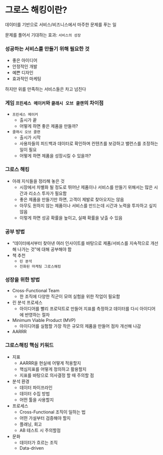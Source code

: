 # 그로스 해킹이란?

데이터를 기반으로 서비스/비즈니스에서 마주한 문제를 푸는 일

문제를 풀어서 기대하는 효과: `서비스의 성장`

### 성공하는 서비스를 만들기 위해 필요한 것

- 좋은 아이디어
- 안정적인 개발
- 예쁜 디자인
- 효과적인 마케팅

하지만 위를 만족하는 서비스들은 차고 넘친다

### 게임 `프린세스 메이커`와 `클래시 오브 클랜`의 차이점

- `프린세스 메이커`
    - 출시가 끝
    - 어떻게 하면 좋은 제품을 만들까?
- `클래시 오브 클랜`
    - 출시가 시작
    - 사용자들의 피드백과 데이터로 확인하며 컨텐츠를 보강하고 밸런스를 조정하는 일이 필요
    - 어떻게 하면 제품을 성장시킬 수 있을까?

### 그로스 해킹

- 아래 지식들을 정리해 놓은 것
    - 시장에서 차별화 될 정도로 뛰어난 제품이나 서비스를 만들기 위해서는 많은 시간과 리소스 투자가 필요함
    - 좋은 제품을 만들기만 하면, 고객이 제발로 찾아오지는 않음
    - 아무도 원하지 않는 제품이나 서비스를 만드는데 시간과 노력을 투자하고 싶지 않음
    - 이렇게 하면 성공 확률을 높이고, 실패 확률을 낮출 수 있음

### 공부 방법

- “데이터에서부터 찾아낸 여러 인사이트를 바탕으로 제품/서비스를 지속적으로 개선해 나가는 것”에 대해 공부해야 함
- 책 추천
    - `린 분석`
    - `진화된 마케팅 그로스해킹`

### 성장을 위한 방법

- Cross-Functional Team
    - 한 조직에 다양한 직군이 모여 실험을 위한 작업이 필요함
- 린 분석 프로세스
    - 아이디어를 빨리 프로덕트로 만들어 지표를 측정하고 데이터를 다시 아이디어에 반영하는 절차
- Minimum Viable Product (MVP)
    - 아이디어를 실험할 가장 작은 규모의 제품을 만들어 점차 개선해 나감
- AARRR

### 그로스해킹 핵심 키워드

- 지표
    - AARRR을 현실에 어떻게 적용할지
    - 핵심지표를 어떻게 정의하고 활용할지
    - 지표를 바탕으로 의사결정 할 때 주의할 점
- 분석 환경
    - 데이터 파이프라인
    - 데이터 수집 방법
    - 어떤 툴을 사용할지
- 프로세스
    - Cross-Functional 조직이 일하는 법
    - 어떤 가설부터 검증해야 할지
    - 플래닝, 회고
    - AB 테스트 시 주의할점
- 문화
    - 데이터가 흐르는 조직
    - Data-driven